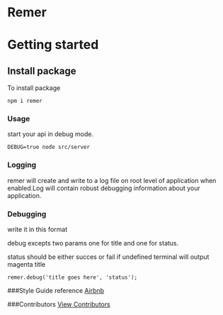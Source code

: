 # Remer

# Getting started

## Install package

To install package

```
npm i remer
```

### Usage

start your api in debug mode.

```
DEBUG=true node src/server
```
### Logging

remer will create and write to a log file on root level of application when enabled.Log will contain robust debugging information about your application.

### Debugging

write it in this format

debug excepts two params one for title and one for status.

status should be either succes or fail if undefined terminal will output magenta title

```
remer.debug('title goes here', 'status');
```

###Style Guide reference
[Airbnb](https://github.com/airbnb/javascript)

###Contributors
[View Contributors](https://github.com/seanedw1/remer/graphs/contributors)
